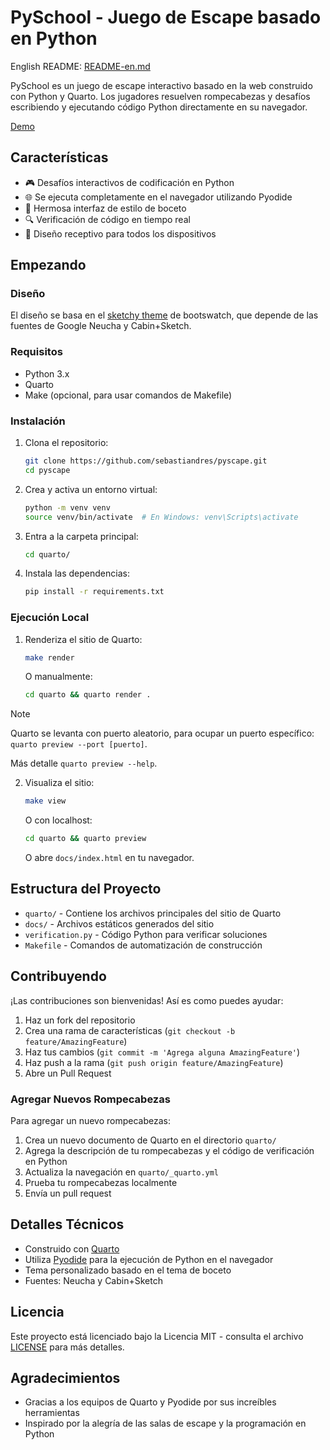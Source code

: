 # PySchool - Juego de Escape basado en Python

English README: [README-en.md](README-en.md)

PySchool es un juego de escape interactivo basado en la web construido con Python y Quarto. Los jugadores resuelven rompecabezas y desafíos escribiendo y ejecutando código Python directamente en su navegador.

[Demo](https://python-chile.github.io/escape-room-pyschool/)

## Características

- 🎮 Desafíos interactivos de codificación en Python
- 🌐 Se ejecuta completamente en el navegador utilizando Pyodide
- 🎨 Hermosa interfaz de estilo de boceto
- 🔍 Verificación de código en tiempo real
- 📱 Diseño receptivo para todos los dispositivos

## Empezando

### Diseño 

El diseño se basa en el [sketchy theme](https://bootswatch.com/sketchy/) de bootswatch, que depende de las fuentes de Google Neucha y Cabin+Sketch.

### Requisitos

- Python 3.x
- Quarto
- Make (opcional, para usar comandos de Makefile)

### Instalación

1. Clona el repositorio:
   ```bash
   git clone https://github.com/sebastiandres/pyscape.git
   cd pyscape
   ```

2. Crea y activa un entorno virtual:
   ```bash
   python -m venv venv
   source venv/bin/activate  # En Windows: venv\Scripts\activate
   ```

3. Entra a la carpeta principal:
   ```bash
   cd quarto/
   ```

4. Instala las dependencias:
   ```bash
   pip install -r requirements.txt
   ```

### Ejecución Local

1. Renderiza el sitio de Quarto:
   ```bash
   make render
   ```
   O manualmente:
   ```bash
   cd quarto && quarto render .
   ```

> [!NOTE]
>
> Quarto se levanta con puerto aleatorio, para ocupar un puerto específico: `quarto preview --port [puerto]`.
> 
> Más detalle `quarto preview --help`.

2. Visualiza el sitio:
   ```bash
   make view
   ```
   O con localhost:
   ````bash
   cd quarto && quarto preview
   ````
   O abre `docs/index.html` en tu navegador.

## Estructura del Proyecto

- `quarto/` - Contiene los archivos principales del sitio de Quarto
- `docs/` - Archivos estáticos generados del sitio
- `verification.py` - Código Python para verificar soluciones
- `Makefile` - Comandos de automatización de construcción

## Contribuyendo

¡Las contribuciones son bienvenidas! Así es como puedes ayudar:

1. Haz un fork del repositorio
2. Crea una rama de características (`git checkout -b feature/AmazingFeature`)
3. Haz tus cambios (`git commit -m 'Agrega alguna AmazingFeature'`)
4. Haz push a la rama (`git push origin feature/AmazingFeature`)
5. Abre un Pull Request

### Agregar Nuevos Rompecabezas

Para agregar un nuevo rompecabezas:

1. Crea un nuevo documento de Quarto en el directorio `quarto/`
2. Agrega la descripción de tu rompecabezas y el código de verificación en Python
3. Actualiza la navegación en `quarto/_quarto.yml`
4. Prueba tu rompecabezas localmente
5. Envía un pull request

## Detalles Técnicos

- Construido con [Quarto](https://quarto.org/)
- Utiliza [Pyodide](https://pyodide.org/) para la ejecución de Python en el navegador
- Tema personalizado basado en el tema de boceto
- Fuentes: Neucha y Cabin+Sketch

## Licencia

Este proyecto está licenciado bajo la Licencia MIT - consulta el archivo [LICENSE](LICENSE) para más detalles.

## Agradecimientos

- Gracias a los equipos de Quarto y Pyodide por sus increíbles herramientas
- Inspirado por la alegría de las salas de escape y la programación en Python